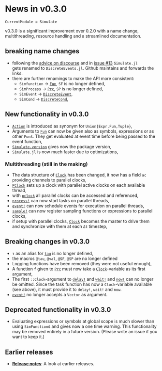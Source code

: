 # News in v0.3.0

```@meta
CurrentModule = Simulate
```
v0.3.0 is a significant improvement over 0.2.0 with a name change,
multithreading, resource handling and a streamlined documentation.

## breaking name changes
- following the [advice on discourse](https://discourse.julialang.org/t/simulate-v0-2-0-a-julia-package-for-discrete-event-simulation/31822) and in
  [issue #13](https://github.com/pbayer/Simulate.jl/issues/13) `Simulate.jl`  
  gets renamed to `DiscreteEvents.jl`. Github maintains and forwards the links.
- there are further renamings to make the API more consistent:
  - `Simfunction` → [`Fun`](@ref), `SF` is no longer defined,
  - `SimProcess` → [`Prc`](@ref), `SP` is no longer defined,
  - `SimEvent` → [`DiscreteEvent`](@ref),
  - `SimCond` → [`DiscreteCond`](@ref),  

## New functionality in v0.3.0
- [`Action`](@ref) is introduced as synonym for `Union{Expr,Fun,Tuple}`,
- Arguments to [`Fun`](@ref) can now be given also as symbols, expressions or as
  other `Fun`s. They get evaluated at event time before being
  passed to the event function,
- [`Simulate.version`](@ref) gives now the package version,
- `Simulate.jl` is now much faster due to optimizations,

### Multithreading (still in the making)
- The data structure of [`Clock`](@ref) has been changed, it now has a field
  `ac` providing channels to parallel clocks,  
- [`PClock`](@ref) sets up a clock with parallel active clocks on each available
  thread,
- with [`pclock`](@ref) all parallel clocks can be accessed and referenced,
- [`process!`](@ref) can now start tasks on parallel threads,
- [`event!`](@ref) can now schedule events for execution on parallel threads,
- [`sample!`](@ref) can now register sampling functions or expressions to
  parallel clocks,
- if setup with parallel clocks, [`Clock`](@ref) becomes the master to drive
  them and synchronize with them at each `Δt` timestep,

## Breaking changes in v0.3.0
- `τ` as an alias for [`tau`](@ref) is no longer defined,
- the macros `@tau`, `@val`, `@SF`, `@SP` are no longer defined
- Logging functions have been removed (they were not useful enough),
- A function `f` given to [`Prc`](@ref) must now take a
  [`Clock`](@ref)-variable as its first argument,
- The first `::Clock`-argument to [`delay!`](@ref) and [`wait!`](@ref) and
  [`now!`](@ref) can no  longer be omitted. Since the task function has now a
  `Clock`-variable available (see above), it must provide it to `delay!`,
  `wait!` and `now`.
- [`event!`](@ref) no longer accepts a `Vector` as argument.

## Deprecated functionality in v0.3.0
- Evaluating expressions or symbols at global scope is much slower than using
  `SimFunction`s and gives now a one time warning. This functionality may be
  removed entirely in a future version. (Please write an issue if you want to
  keep it.)

## Earlier releases

- [**Release notes**](manual/history.md): A look at earlier releases.
